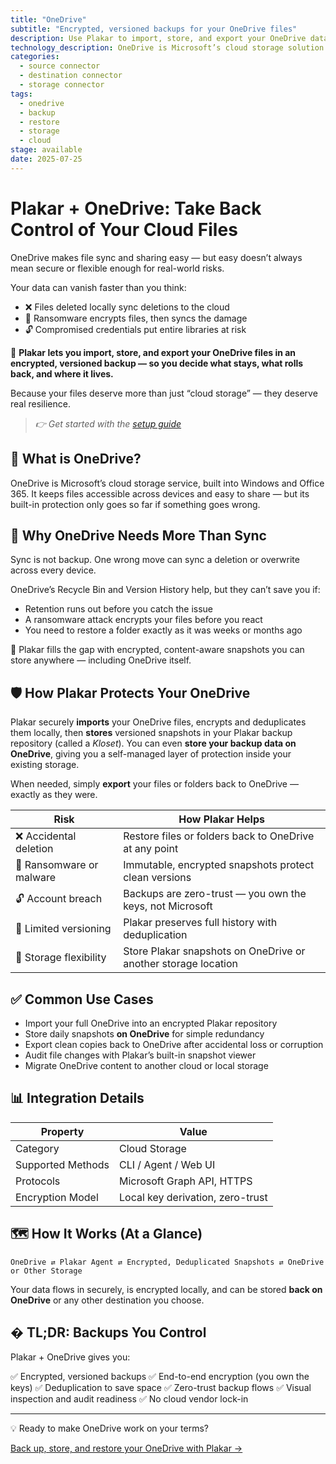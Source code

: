 ```yaml
---
title: "OneDrive"
subtitle: "Encrypted, versioned backups for your OneDrive files"
description: Use Plakar to import, store, and export your OneDrive data securely. Immutable, deduplicated, and fully under your control.
technology_description: OneDrive is Microsoft’s cloud storage solution for individuals and businesses, seamlessly integrated with Office 365 and Windows.
categories:
  - source connector
  - destination connector
  - storage connector
tags:
  - onedrive
  - backup
  - restore
  - storage
  - cloud
stage: available
date: 2025-07-25
---
```


# Plakar + OneDrive: Take Back Control of Your Cloud Files

OneDrive makes file sync and sharing easy — but easy doesn’t always mean secure or flexible enough for real-world risks.

Your data can vanish faster than you think:

- ❌ Files deleted locally sync deletions to the cloud
- 🦠 Ransomware encrypts files, then syncs the damage
- 🔓 Compromised credentials put entire libraries at risk

🔐 **Plakar lets you import, store, and export your OneDrive files in an encrypted, versioned backup — so you decide what stays, what rolls back, and where it lives.**

Because your files deserve more than just “cloud storage” — they deserve real resilience.

> *👉 Get started with the [setup guide](docs/main/integrations/onedrive/)*

## 🧠 What is OneDrive?

OneDrive is Microsoft’s cloud storage service, built into Windows and Office 365. It keeps files accessible across devices and easy to share — but its built-in protection only goes so far if something goes wrong.

## 🚨 Why OneDrive Needs More Than Sync

Sync is not backup. One wrong move can sync a deletion or overwrite across every device.

OneDrive’s Recycle Bin and Version History help, but they can’t save you if:

- Retention runs out before you catch the issue
- A ransomware attack encrypts your files before you react
- You need to restore a folder exactly as it was weeks or months ago

🎯 Plakar fills the gap with encrypted, content-aware snapshots you can store anywhere — including OneDrive itself.

## 🛡️ How Plakar Protects Your OneDrive

Plakar securely **imports** your OneDrive files, encrypts and deduplicates them locally, then **stores** versioned snapshots in your Plakar backup repository (called a *Kloset*). You can even **store your backup data on OneDrive**, giving you a self-managed layer of protection inside your existing storage.

When needed, simply **export** your files or folders back to OneDrive — exactly as they were.

| **Risk**                        | **How Plakar Helps**                                                |
|---------------------------------|----------------------------------------------------------------------|
| ❌ Accidental deletion           | Restore files or folders back to OneDrive at any point              |
| 🦠 Ransomware or malware         | Immutable, encrypted snapshots protect clean versions               |
| 🔓 Account breach                | Backups are zero-trust — you own the keys, not Microsoft            |
| 📂 Limited versioning            | Plakar preserves full history with deduplication                    |
| 🔄 Storage flexibility           | Store Plakar snapshots on OneDrive or another storage location      |

## ✅ Common Use Cases

- Import your full OneDrive into an encrypted Plakar repository
- Store daily snapshots **on OneDrive** for simple redundancy
- Export clean copies back to OneDrive after accidental loss or corruption
- Audit file changes with Plakar’s built-in snapshot viewer
- Migrate OneDrive content to another cloud or local storage

## 📊 Integration Details

| **Property**         | **Value**                           |
|----------------------|-------------------------------------|
| Category             | Cloud Storage                       |
| Supported Methods    | CLI / Agent / Web UI                |
| Protocols            | Microsoft Graph API, HTTPS          |
| Encryption Model     | Local key derivation, zero-trust    |

## 🗺️ How It Works (At a Glance)

```
OneDrive ⇄ Plakar Agent ⇄ Encrypted, Deduplicated Snapshots ⇄ OneDrive or Other Storage
```

Your data flows in securely, is encrypted locally, and can be stored **back on OneDrive** or any other destination you choose.

## � TL;DR: Backups You Control

Plakar + OneDrive gives you:

✅ Encrypted, versioned backups
✅ End-to-end encryption (you own the keys)
✅ Deduplication to save space
✅ Zero-trust backup flows
✅ Visual inspection and audit readiness
✅ No cloud vendor lock-in

---

💡 Ready to make OneDrive work on your terms?

[Back up, store, and restore your OneDrive with Plakar →](docs/main/integrations/onedrive/)
